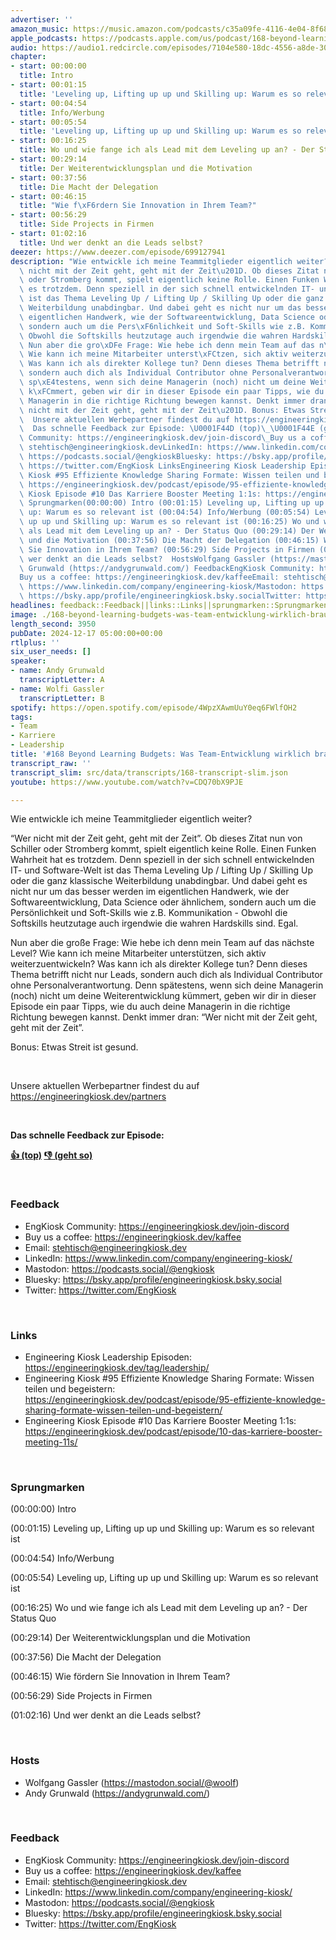 ```yaml
---
advertiser: ''
amazon_music: https://music.amazon.com/podcasts/c35a09fe-4116-4e04-8f68-77d61b112e46/episodes/90e6bf3c-bc0c-4635-bc25-ef65c61a5698/engineering-kiosk-168-beyond-learning-budgets-was-team-entwicklung-wirklich-braucht
apple_podcasts: https://podcasts.apple.com/us/podcast/168-beyond-learning-budgets-was-team-entwicklung-wirklich/id1603082924?i=1000680647007&uo=4
audio: https://audio1.redcircle.com/episodes/7104e580-18dc-4556-a8de-30323237a4fb/stream.mp3
chapter:
- start: 00:00:00
  title: Intro
- start: 00:01:15
  title: 'Leveling up, Lifting up up und Skilling up: Warum es so relevant ist'
- start: 00:04:54
  title: Info/Werbung
- start: 00:05:54
  title: 'Leveling up, Lifting up up und Skilling up: Warum es so relevant ist'
- start: 00:16:25
  title: Wo und wie fange ich als Lead mit dem Leveling up an? - Der Status Quo
- start: 00:29:14
  title: Der Weiterentwicklungsplan und die Motivation
- start: 00:37:56
  title: Die Macht der Delegation
- start: 00:46:15
  title: "Wie f\xF6rdern Sie Innovation in Ihrem Team?"
- start: 00:56:29
  title: Side Projects in Firmen
- start: 01:02:16
  title: Und wer denkt an die Leads selbst?
deezer: https://www.deezer.com/episode/699127941
description: "Wie entwickle ich meine Teammitglieder eigentlich weiter? \u201CWer\
  \ nicht mit der Zeit geht, geht mit der Zeit\u201D. Ob dieses Zitat nun von Schiller\
  \ oder Stromberg kommt, spielt eigentlich keine Rolle. Einen Funken Wahrheit hat\
  \ es trotzdem. Denn speziell in der sich schnell entwickelnden IT- und Software-Welt\
  \ ist das Thema Leveling Up / Lifting Up / Skilling Up oder die ganz klassische\
  \ Weiterbildung unabdingbar. Und dabei geht es nicht nur um das besser werden im\
  \ eigentlichen Handwerk, wie der Softwareentwicklung, Data Science oder \xE4hnlichem,\
  \ sondern auch um die Pers\xF6nlichkeit und Soft-Skills wie z.B. Kommunikation -\
  \ Obwohl die Softskills heutzutage auch irgendwie die wahren Hardskills sind. Egal.\
  \ Nun aber die gro\xDFe Frage: Wie hebe ich denn mein Team auf das n\xE4chste Level?\
  \ Wie kann ich meine Mitarbeiter unterst\xFCtzen, sich aktiv weiterzuentwickeln?\
  \ Was kann ich als direkter Kollege tun? Denn dieses Thema betrifft nicht nur Leads,\
  \ sondern auch dich als Individual Contributor ohne Personalverantwortung. Denn\
  \ sp\xE4testens, wenn sich deine Managerin (noch) nicht um deine Weiterentwicklung\
  \ k\xFCmmert, geben wir dir in dieser Episode ein paar Tipps, wie du auch deine\
  \ Managerin in die richtige Richtung bewegen kannst. Denkt immer dran: \u201CWer\
  \ nicht mit der Zeit geht, geht mit der Zeit\u201D. Bonus: Etwas Streit ist gesund.\
  \  Unsere aktuellen Werbepartner findest du auf https://engineeringkiosk.dev/partners\
  \  Das schnelle Feedback zur Episode: \U0001F44D (top)\_\U0001F44E (geht so)  FeedbackEngKiosk\
  \ Community: https://engineeringkiosk.dev/join-discord\_Buy us a coffee: https://engineeringkiosk.dev/kaffeeEmail:\
  \ stehtisch@engineeringkiosk.devLinkedIn: https://www.linkedin.com/company/engineering-kiosk/Mastodon:\
  \ https://podcasts.social/@engkioskBluesky: https://bsky.app/profile/engineeringkiosk.bsky.socialTwitter:\
  \ https://twitter.com/EngKiosk LinksEngineering Kiosk Leadership Episoden: https://engineeringkiosk.dev/tag/leadership/Engineering\
  \ Kiosk #95 Effiziente Knowledge Sharing Formate: Wissen teilen und begeistern:\
  \ https://engineeringkiosk.dev/podcast/episode/95-effiziente-knowledge-sharing-formate-wissen-teilen-und-begeistern/Engineering\
  \ Kiosk Episode #10 Das Karriere Booster Meeting 1:1s: https://engineeringkiosk.dev/podcast/episode/10-das-karriere-booster-meeting-11s/\
  \ Sprungmarken(00:00:00) Intro (00:01:15) Leveling up, Lifting up up und Skilling\
  \ up: Warum es so relevant ist (00:04:54) Info/Werbung (00:05:54) Leveling up, Lifting\
  \ up up und Skilling up: Warum es so relevant ist (00:16:25) Wo und wie fange ich\
  \ als Lead mit dem Leveling up an? - Der Status Quo (00:29:14) Der Weiterentwicklungsplan\
  \ und die Motivation (00:37:56) Die Macht der Delegation (00:46:15) Wie f\xF6rdern\
  \ Sie Innovation in Ihrem Team? (00:56:29) Side Projects in Firmen (01:02:16) Und\
  \ wer denkt an die Leads selbst?  HostsWolfgang Gassler (https://mastodon.social/@woolf)Andy\
  \ Grunwald (https://andygrunwald.com/) FeedbackEngKiosk Community: https://engineeringkiosk.dev/join-discord\_\
  Buy us a coffee: https://engineeringkiosk.dev/kaffeeEmail: stehtisch@engineeringkiosk.devLinkedIn:\
  \ https://www.linkedin.com/company/engineering-kiosk/Mastodon: https://podcasts.social/@engkioskBluesky:\
  \ https://bsky.app/profile/engineeringkiosk.bsky.socialTwitter: https://twitter.com/EngKiosk"
headlines: feedback::Feedback||links::Links||sprungmarken::Sprungmarken||hosts::Hosts
image: ./168-beyond-learning-budgets-was-team-entwicklung-wirklich-braucht.jpg
length_second: 3950
pubDate: 2024-12-17 05:00:00+00:00
rtlplus: ''
six_user_needs: []
speaker:
- name: Andy Grunwald
  transcriptLetter: A
- name: Wolfi Gassler
  transcriptLetter: B
spotify: https://open.spotify.com/episode/4WpzXAwmUuY0eq6FWlfOH2
tags:
- Team
- Karriere
- Leadership
title: '#168 Beyond Learning Budgets: Was Team-Entwicklung wirklich braucht'
transcript_raw: ''
transcript_slim: src/data/transcripts/168-transcript-slim.json
youtube: https://www.youtube.com/watch?v=CDQ70bX9PJE

---
```

<p>Wie entwickle ich meine Teammitglieder eigentlich weiter?</p><p>“Wer nicht mit der Zeit geht, geht mit der Zeit”. Ob dieses Zitat nun von Schiller oder Stromberg kommt, spielt eigentlich keine Rolle. Einen Funken Wahrheit hat es trotzdem. Denn speziell in der sich schnell entwickelnden IT- und Software-Welt ist das Thema Leveling Up / Lifting Up / Skilling Up oder die ganz klassische Weiterbildung unabdingbar. Und dabei geht es nicht nur um das besser werden im eigentlichen Handwerk, wie der Softwareentwicklung, Data Science oder ähnlichem, sondern auch um die Persönlichkeit und Soft-Skills wie z.B. Kommunikation - Obwohl die Softskills heutzutage auch irgendwie die wahren Hardskills sind. Egal.</p><p>Nun aber die große Frage: Wie hebe ich denn mein Team auf das nächste Level? Wie kann ich meine Mitarbeiter unterstützen, sich aktiv weiterzuentwickeln? Was kann ich als direkter Kollege tun? Denn dieses Thema betrifft nicht nur Leads, sondern auch dich als Individual Contributor ohne Personalverantwortung. Denn spätestens, wenn sich deine Managerin (noch) nicht um deine Weiterentwicklung kümmert, geben wir dir in dieser Episode ein paar Tipps, wie du auch deine Managerin in die richtige Richtung bewegen kannst. Denkt immer dran: “Wer nicht mit der Zeit geht, geht mit der Zeit”.</p><p>Bonus: Etwas Streit ist gesund.</p><p><br></p><p>Unsere aktuellen Werbepartner findest du auf <a href="https://engineeringkiosk.dev/partners">https://engineeringkiosk.dev/partners</a></p><p><br></p><p><strong>Das schnelle Feedback zur Episode:</strong></p><p><a href="https://api.openpodcast.dev/feedback/168/upvote" rel="nofollow"><strong>👍 (top)</strong></a><strong> </strong><a href="https://api.openpodcast.dev/feedback/168/downvote" rel="nofollow"><strong>👎 (geht so)</strong></a></p><p><br></p><h3 id="feedback">Feedback</h3><ul><li>EngKiosk Community: <a href="https://engineeringkiosk.dev/join-discord">https://engineeringkiosk.dev/join-discord</a> </li><li>Buy us a coffee: <a href="https://engineeringkiosk.dev/kaffee">https://engineeringkiosk.dev/kaffee</a></li><li>Email: <a href="mailto:stehtisch@engineeringkiosk.dev" rel="nofollow">stehtisch@engineeringkiosk.dev</a></li><li>LinkedIn: <a href="https://www.linkedin.com/company/engineering-kiosk/" rel="nofollow">https://www.linkedin.com/company/engineering-kiosk/</a></li><li>Mastodon: <a href="https://podcasts.social/@engkiosk" rel="nofollow">https://podcasts.social/@engkiosk</a></li><li>Bluesky: <a href="https://bsky.app/profile/engineeringkiosk.bsky.social" rel="nofollow">https://bsky.app/profile/engineeringkiosk.bsky.social</a></li><li>Twitter: <a href="https://twitter.com/EngKiosk" rel="nofollow">https://twitter.com/EngKiosk</a></li></ul><p><br></p><h3 id="links">Links</h3><ul><li>Engineering Kiosk Leadership Episoden: <a href="https://engineeringkiosk.dev/tag/leadership/">https://engineeringkiosk.dev/tag/leadership/</a></li><li>Engineering Kiosk #95 Effiziente Knowledge Sharing Formate: Wissen teilen und begeistern: <a href="https://engineeringkiosk.dev/podcast/episode/95-effiziente-knowledge-sharing-formate-wissen-teilen-und-begeistern/">https://engineeringkiosk.dev/podcast/episode/95-effiziente-knowledge-sharing-formate-wissen-teilen-und-begeistern/</a></li><li>Engineering Kiosk Episode #10 Das Karriere Booster Meeting 1:1s: <a href="https://engineeringkiosk.dev/podcast/episode/10-das-karriere-booster-meeting-11s/">https://engineeringkiosk.dev/podcast/episode/10-das-karriere-booster-meeting-11s/</a></li></ul><p><br></p><h3 id="sprungmarken">Sprungmarken</h3><p>(00:00:00) Intro</p><p>(00:01:15) Leveling up, Lifting up up und Skilling up: Warum es so relevant ist</p><p>(00:04:54) Info/Werbung</p><p>(00:05:54) Leveling up, Lifting up up und Skilling up: Warum es so relevant ist</p><p>(00:16:25) Wo und wie fange ich als Lead mit dem Leveling up an? - Der Status Quo</p><p>(00:29:14) Der Weiterentwicklungsplan und die Motivation</p><p>(00:37:56) Die Macht der Delegation</p><p>(00:46:15) Wie fördern Sie Innovation in Ihrem Team?</p><p>(00:56:29) Side Projects in Firmen</p><p>(01:02:16) Und wer denkt an die Leads selbst?</p><p><br></p><h3 id="hosts">Hosts</h3><ul><li>Wolfgang Gassler (<a href="https://mastodon.social/@woolf" rel="nofollow">https://mastodon.social/@woolf</a>)</li><li>Andy Grunwald (<a href="https://andygrunwald.com/" rel="nofollow">https://andygrunwald.com/</a>)</li></ul><p><br></p><h3 id="feedback">Feedback</h3><ul><li>EngKiosk Community: <a href="https://engineeringkiosk.dev/join-discord">https://engineeringkiosk.dev/join-discord</a> </li><li>Buy us a coffee: <a href="https://engineeringkiosk.dev/kaffee">https://engineeringkiosk.dev/kaffee</a></li><li>Email: <a href="mailto:stehtisch@engineeringkiosk.dev" rel="nofollow">stehtisch@engineeringkiosk.dev</a></li><li>LinkedIn: <a href="https://www.linkedin.com/company/engineering-kiosk/" rel="nofollow">https://www.linkedin.com/company/engineering-kiosk/</a></li><li>Mastodon: <a href="https://podcasts.social/@engkiosk" rel="nofollow">https://podcasts.social/@engkiosk</a></li><li>Bluesky: <a href="https://bsky.app/profile/engineeringkiosk.bsky.social" rel="nofollow">https://bsky.app/profile/engineeringkiosk.bsky.social</a></li><li>Twitter: <a href="https://twitter.com/EngKiosk" rel="nofollow">https://twitter.com/EngKiosk</a></li></ul>